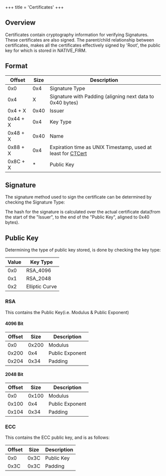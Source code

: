 +++
title = 'Certificates'
+++

## Overview

Certificates contain cryptography information for verifying Signatures.
These certificates are also signed. The parent/child relationship
between certificates, makes all the certificates effectively signed by
'Root', the public key for which is stored in NATIVE_FIRM.

## Format

| Offset   | Size | Description                                                                      |
|----------|------|----------------------------------------------------------------------------------|
| 0x0      | 0x4  | Signature Type                                                                   |
| 0x4      | X    | Signature with Padding (aligning next data to 0x40 bytes)                        |
| 0x4 + X  | 0x40 | Issuer                                                                           |
| 0x44 + X | 0x4  | Key Type                                                                         |
| 0x48 + X | 0x40 | Name                                                                             |
| 0x88 + X | 0x4  | Expiration time as UNIX Timestamp, used at least for [CTCert](CTCert "wikilink") |
| 0x8C + X | \*   | Public Key                                                                       |

## Signature

The signature method used to sign the certificate can be determined by
checking the Signature Type:

The hash for the signature is calculated over the actual certificate
data(from the start of the "Issuer", to the end of the "Public Key",
aligned to 0x40 bytes).

## Public Key

Determining the type of public key stored, is done by checking the key
type:

| Value | Key Type       |
|-------|----------------|
| 0x0   | RSA_4096       |
| 0x1   | RSA_2048       |
| 0x2   | Elliptic Curve |

### RSA

This contains the Public Key(i.e. Modulus & Public Exponent)

#### 4096 Bit

| Offset | Size  | Description     |
|--------|-------|-----------------|
| 0x0    | 0x200 | Modulus         |
| 0x200  | 0x4   | Public Exponent |
| 0x204  | 0x34  | Padding         |

#### 2048 Bit

| Offset | Size  | Description     |
|--------|-------|-----------------|
| 0x0    | 0x100 | Modulus         |
| 0x100  | 0x4   | Public Exponent |
| 0x104  | 0x34  | Padding         |

### ECC

This contains the ECC public key, and is as follows:

| Offset | Size | Description |
|--------|------|-------------|
| 0x0    | 0x3C | Public Key  |
| 0x3C   | 0x3C | Padding     |